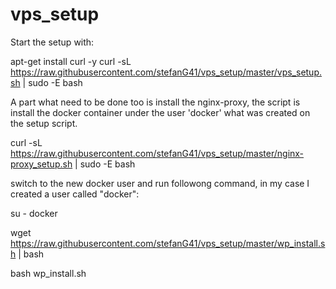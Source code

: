 # vps_setup

Start the setup with:

apt-get install curl -y
curl -sL  https://raw.githubusercontent.com/stefanG41/vps_setup/master/vps_setup.sh | sudo -E bash


A part what need to be done too is install the nginx-proxy, the script is install the docker container under the user 'docker' what was created on the setup script.

curl -sL  https://raw.githubusercontent.com/stefanG41/vps_setup/master/nginx-proxy_setup.sh | sudo -E bash


switch to the new docker user and run followong command, in my case I created a user called "docker":


su - docker 

wget https://raw.githubusercontent.com/stefanG41/vps_setup/master/wp_install.sh | bash

bash wp_install.sh
